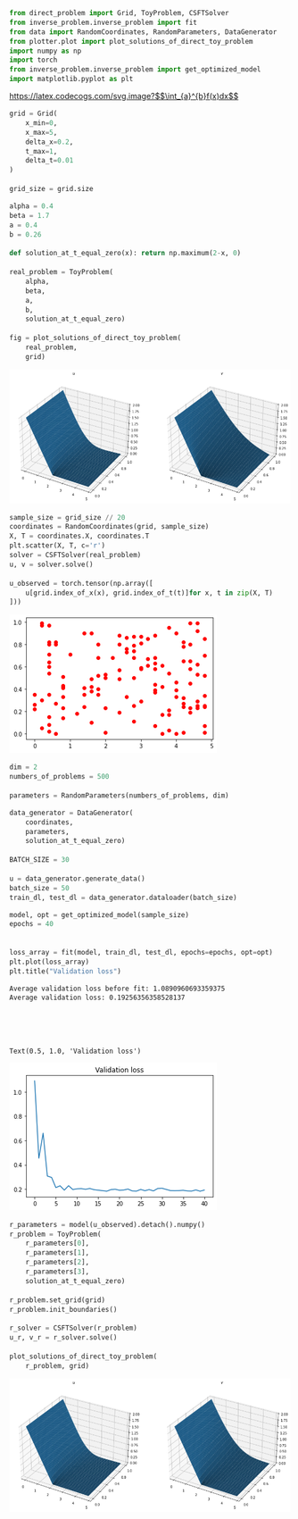 ```python
from direct_problem import Grid, ToyProblem, CSFTSolver
from inverse_problem.inverse_problem import fit
from data import RandomCoordinates, RandomParameters, DataGenerator
from plotter.plot import plot_solutions_of_direct_toy_problem
import numpy as np
import torch
from inverse_problem.inverse_problem import get_optimized_model
import matplotlib.pyplot as plt

```


https://latex.codecogs.com/svg.image?$$\int_{a}^{b}f(x)dx$$


```python
grid = Grid(
    x_min=0,
    x_max=5,
    delta_x=0.2,
    t_max=1,
    delta_t=0.01
)

grid_size = grid.size

```


```python
alpha = 0.4
beta = 1.7
a = 0.4
b = 0.26

def solution_at_t_equal_zero(x): return np.maximum(2-x, 0)

real_problem = ToyProblem(
    alpha,
    beta,
    a,
    b,
    solution_at_t_equal_zero)

fig = plot_solutions_of_direct_toy_problem(
    real_problem, 
    grid)


```


    
![png](README_files/README_3_0.png)
    



```python
sample_size = grid_size // 20
coordinates = RandomCoordinates(grid, sample_size)
X, T = coordinates.X, coordinates.T 
plt.scatter(X, T, c='r')
solver = CSFTSolver(real_problem)
u, v = solver.solve()

u_observed = torch.tensor(np.array([
    u[grid.index_of_x(x), grid.index_of_t(t)]for x, t in zip(X, T)
]))


```


    
![png](README_files/README_4_0.png)
    



```python
dim = 2
numbers_of_problems = 500

parameters = RandomParameters(numbers_of_problems, dim)
```


```python
data_generator = DataGenerator(
    coordinates,
    parameters,
    solution_at_t_equal_zero)

BATCH_SIZE = 30

u = data_generator.generate_data()
batch_size = 50
train_dl, test_dl = data_generator.dataloader(batch_size)


```


```python
model, opt = get_optimized_model(sample_size)
epochs = 40


loss_array = fit(model, train_dl, test_dl, epochs=epochs, opt=opt)
plt.plot(loss_array)
plt.title("Validation loss")
```

    Average validation loss before fit: 1.0890960693359375
    Average validation loss: 0.19256356358528137





    Text(0.5, 1.0, 'Validation loss')




    
![png](README_files/README_7_2.png)
    



```python
r_parameters = model(u_observed).detach().numpy()
r_problem = ToyProblem(
    r_parameters[0],
    r_parameters[1],
    r_parameters[2],
    r_parameters[3],
    solution_at_t_equal_zero)

r_problem.set_grid(grid)
r_problem.init_boundaries()

r_solver = CSFTSolver(r_problem)
u_r, v_r = r_solver.solve()

plot_solutions_of_direct_toy_problem(
    r_problem, grid)
```


    
![png](README_files/README_8_0.png)
    

